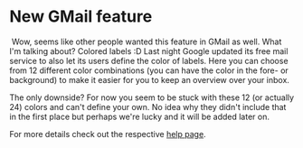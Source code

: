 # New GMail feature

<img src="{uploads}/gmaillabels.png" alt="" class="left" />
Wow, seems like other people wanted this feature in GMail as well. What I'm
talking about? Colored labels :D Last night Google updated its free mail
service to also let its users define the color of labels. Here you can
choose from 12 different color combinations (you can have the color in the 
fore- or background) to make it easier for you to keep an overview
over your inbox. 

The only downside? For now you seem to be stuck with these 12 (or actually
24) colors and 
can't define your own. No idea why they didn't include that in the first
place but perhaps we're lucky and it will be added later on.

For more details check out the respective [help page](https://mail.google.com/mail/help/about_whatsnew.html#utm_source=coloredlabelsnf&utm_medium=et&utm_campaign=en).